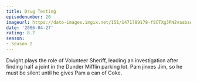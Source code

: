 ```yaml
---
title: Drug Testing
episodenumber: 20
imageurl: https://dato-images.imgix.net/151/1471789178-fSCTXg3PN2vaabzAy3IcqVR2iUO.jpg?ixlib=rb-1.1.0&ch=DPR%2CWidth&auto=compress%2Cformat
date: '2006-04-27'
rating: 8.7
season:
- Season 2
---
```


Dwight plays the role of Volunteer Sheriff, leading an investigation after finding half a joint in the Dunder Mifflin parking lot. Pam jinxes Jim, so he must be silent until he gives Pam a can of Coke.